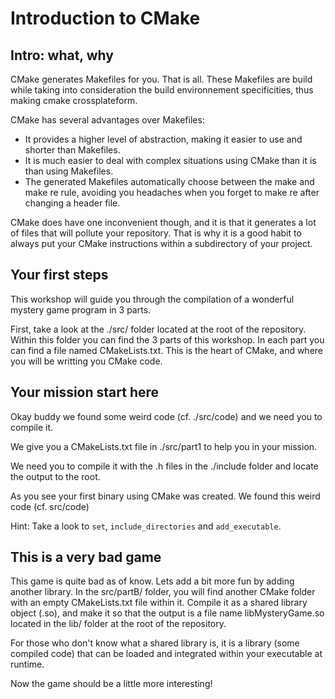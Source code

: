 # Introduction to CMake

## Intro: what, why

CMake generates Makefiles for you. That is all. These Makefiles are build while
taking into consideration the build environnement specificities, thus making
cmake crossplateform.

CMake has several advantages over Makefiles:
 - It provides a higher level of abstraction, making it easier to use and shorter
than Makefiles.
 - It is much easier to deal with complex situations using CMake than it is than
using Makefiles.
 - The generated Makefiles automatically choose between the make and make re rule,
avoiding you headaches when you forget to make re after changing a header file.

CMake does have one inconvenient though, and it is that it generates a lot of files
that will pollute your repository. That is why it is a good habit to always put
your CMake instructions within a subdirectory of your project.

## Your first steps

This workshop will guide you through the compilation of a wonderful mystery game
program in 3 parts.

First, take a look at the ./src/ folder located at the root of the repository.
Within this folder you can find the 3 parts of this workshop.
In each part you can find a file named CMakeLists.txt. This is the heart of CMake, and
where you will be writting you CMake code.


## Your mission start here
Okay buddy we found some weird code (cf. ./src/code) and we need you to compile it.

We give you a CMakeLists.txt file in ./src/part1 to help you in your mission.

We need you to compile it with the .h files in the ./include folder and locate the output to the root.

As you see your first binary using CMake was created. We found this weird code (cf. src/code)


Hint: Take a look to `set`, `include_directories` and `add_executable`.
## This is a very bad game

This game is quite bad as of know. Lets add a bit more fun by adding another library.
In the src/partB/ folder, you will find another CMake folder with an empty CMakeLists.txt file within it. Compile it as a shared library object (.so),
and make it so that the output is a file name libMysteryGame.so located in the lib/
folder at the root of the repository.

For those who don't know what a shared library is, it is a library (some compiled code) that can be loaded and integrated within your executable at runtime.

Now the game should be a little more interesting!



